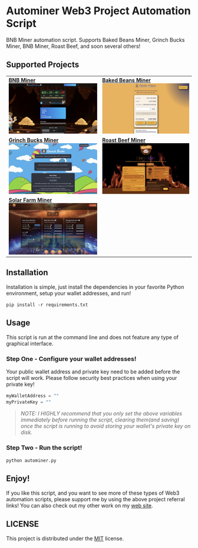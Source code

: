 # Autominer Web3 Project Automation Script
BNB Miner automation script. Supports Baked Beans Miner, Grinch Bucks Miner, BNB Miner, Roast Beef, and soon several others!

## Supported Projects
<table>
<tr>
<td>
    <a href="https://bnbminer.finance?ref=0x83F85b7f200718C1E52798f90d2fBAEfd49A6671">
        <b>BNB Miner</b>
        <img src="images/bnb-miner-ico.jpg">
    </a>
</td>
<td>
    <a href="https://bakedbeans.io?ref=0x83F85b7f200718C1E52798f90d2fBAEfd49A6671">
        <b>Baked Beans Miner</b>
        <img src="images/baked-beans-ico.jpg">
</a>
</td>
</tr>
<tr>
<td>
    <a href="https://grinchbucks.com/?refer=0x83F85b7f200718C1E52798f90d2fBAEfd49A6671">
        <b>Grinch Bucks Miner</b>
        <img src="images/grinch-bucks-ico.jpg">
    </a>
</td>
<td>
    <a href="https://roastedbeef.io/#/?ref=0x83f85b7f200718c1e52798f90d2fbaefd49a6671">
        <b>Roast Beef Miner</b>
        <img src="images/roast-beef-ico.jpg">
    </a>
</td>
</tr>
<tr>
<td>
    <a href="app.solarfarm.finance/?ref=0x83F85b7f200718C1E52798f90d2fBAEfd49A6671">
        <b>Solar Farm Miner</b>
        <img src="images/solar-farm-ico.jpg">
    </a>
</td>
<td>
</td>
</tr>
</table>

## Installation
Installation is simple, just install the dependencies in your favorite Python environment, setup your wallet addresses, and run!

```
pip install -r requirements.txt
```

## Usage
This script is run at the command line and does not feature any type of graphical interface. 

### Step One - Configure your wallet addresses!

Your public wallet address and private key need to be added before the script will work. Please follow security best practices when using your private key!

```python
myWalletAddress = ""
myPrivateKey = ""
```
><i>NOTE: I HIGHLY recommend that you only set the above variables immediately before running the script, clearing them(and saving) once the script is running to avoid storing your wallet's private key on disk.</i>

### Step Two - Run the script!

```
python autominer.py
```

## Enjoy!
If you like this script, and you want to see more of these types of Web3 automation scripts, please support me by using the above project referral links! You can also check out my other work on my <a href="https://www.rittmuller.com">web site</a>.

## LICENSE
This project is distributed under the <a href="LICENSE">MIT</a> license. 
